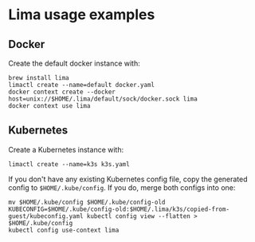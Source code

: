 # Lima usage examples
## Docker
Create the default docker instance with:
```
brew install lima
limactl create --name=default docker.yaml
docker context create --docker host=unix://$HOME/.lima/default/sock/docker.sock lima
docker context use lima
```
## Kubernetes
Create a Kubernetes instance with:
```
limactl create --name=k3s k3s.yaml
```
If you don't have any existing Kubernetes config file, copy the generated config to `$HOME/.kube/config`.
If you do, merge both configs into one:
```
mv $HOME/.kube/config $HOME/.kube/config-old
KUBECONFIG=$HOME/.kube/config-old:$HOME/.lima/k3s/copied-from-guest/kubeconfig.yaml kubectl config view --flatten > $HOME/.kube/config
kubectl config use-context lima
```
